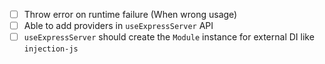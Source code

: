 
-  [ ] Throw error on runtime failure (When wrong usage)
-  [ ] Able to add providers in `useExpressServer` API
-  [ ] `useExpressServer` should create the `Module` instance for external DI like `injection-js`